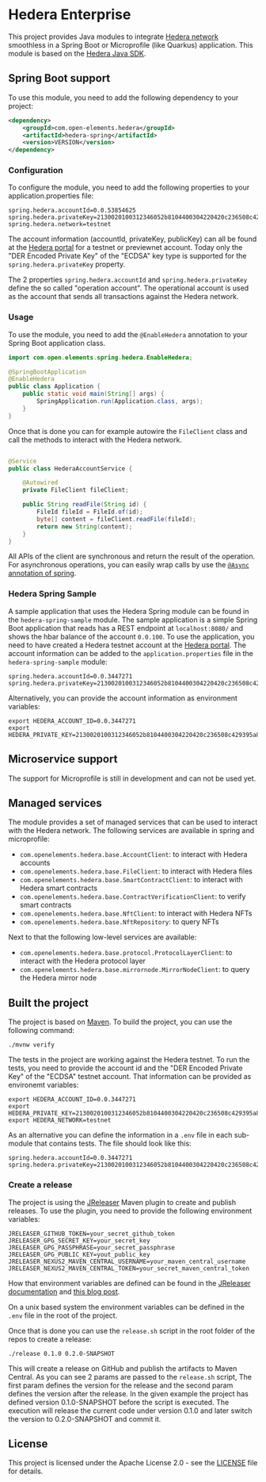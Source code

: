 # Hedera Enterprise
This project provides Java modules to integrate [Hedera network](https://hedera.com) smoothless in a Spring Boot or Microprofile (like Quarkus) application.
This module is based on the [Hedera Java SDK](https://github.com/hashgraph/hedera-sdk-java).

## Spring Boot support

To use this module, you need to add the following dependency to your project:

```xml 
<dependency>
    <groupId>com.open-elements.hedera</groupId>
    <artifactId>hedera-spring</artifactId>
    <version>VERSION</version> 
</dependency>
```

### Configuration

To configure the module, you need to add the following properties to your application.properties file:

```properties
spring.hedera.accountId=0.0.53854625
spring.hedera.privateKey=2130020100312346052b8104400304220420c236508c429395a8180b1230f436d389adc5afaa9145456783b57b2045c6cc37
spring.hedera.network=testnet
```

The account information (accountId, privateKey, publicKey) can all be found at the
[Hedera portal](https://portal.hedera.com/) for a testnet or previewnet account.
Today only the "DER Encoded Private Key" of the "ECDSA" key type is supported for the `spring.hedera.privateKey` property.

The 2 properties `spring.hedera.accountId` and `spring.hedera.privateKey` define the so called "operation account".
The operational account is used as the account that sends all transactions against the Hedera network.

### Usage

To use the module, you need to add the `@EnableHedera` annotation to your Spring Boot application class.

```java
import com.open.elements.spring.hedera.EnableHedera;

@SpringBootApplication
@EnableHedera
public class Application {
    public static void main(String[] args) {
        SpringApplication.run(Application.class, args);
    }
}
```
 
Once that is done you can for example autowire the `FileClient` class and call the methods to interact with the Hedera network.

```java

@Service
public class HederaAccountService {

    @Autowired
    private FileClient fileClient;

    public String readFile(String id) {
        FileId fileId = FileId.of(id);
        byte[] content = fileClient.readFile(fileId);
        return new String(content);
    }
}
```

All APIs of the client are synchronous and return the result of the operation. For asynchronous operations, you can
easily wrap calls by use the [`@Async` annotation of spring](https://spring.io/guides/gs/async-method).

### Hedera Spring Sample

A sample application that uses the Hedera Spring module can be found in the `hedera-spring-sample` module.
The sample application is a simple Spring Boot application that reads has a REST endpoint at `localhost:8080/` and 
shows the hbar balance of the account `0.0.100`.
To use the application, you need to have created a Hedera testnet account at the [Hedera portal](https://portal.hedera.com/).
The account information can be added to the `application.properties` file in the `hedera-spring-sample` module:
```properties
spring.hedera.accountId=0.0.3447271
spring.hedera.privateKey=2130020100312346052b8104400304220420c236508c429395a8180b1230f436d389adc5afaa9145456783b57b2045c6cc37
```

Alternatively, you can provide the account information as environment variables:
```shell
export HEDERA_ACCOUNT_ID=0.0.3447271
export HEDERA_PRIVATE_KEY=2130020100312346052b8104400304220420c236508c429395a8180b1230f436d389adc5afaa9145456783b57b2045c6cc37
```

## Microservice support

The support for Microprofile is still in development and can not be used yet.

## Managed services

The module provides a set of managed services that can be used to interact with the Hedera network.
The following services are available in spring and microprofile:

- `com.openelements.hedera.base.AccountClient`: to interact with Hedera accounts
- `com.openelements.hedera.base.FileClient`: to interact with Hedera files
- `com.openelements.hedera.base.SmartContractClient`: to interact with Hedera smart contracts
- `com.openelements.hedera.base.ContractVerificationClient`: to verify smart contracts
- `com.openelements.hedera.base.NftClient`: to interact with Hedera NFTs
- `com.openelements.hedera.base.NftRepository`: to query NFTs

Next to that the following low-level services are available:

- `com.openelements.hedera.base.protocol.ProtocolLayerClient`: to interact with the Hedera protocol layer
- `com.openelements.hedera.base.mirrornode.MirrorNodeClient`: to query the Hedera mirror node 

## Built the project

The project is based on [Maven](https://maven.apache.org/). To build the project, you can use the following command:

```shell
./mvnw verify
```

The tests in the project are working against the Hedera testnet.
To run the tests, you need to provide the account id and the "DER Encoded Private Key" of the "ECDSA" testnet account.
That information can be provided as environemt variables:
 
```shell
export HEDERA_ACCOUNT_ID=0.0.3447271
export HEDERA_PRIVATE_KEY=2130020100312346052b8104400304220420c236508c429395a8180b1230f436d389adc5afaa9145456783b57b2045c6cc37
export HEDERA_NETWORK=testnet
```

As an alternative you can define the information in a `.env` file in each sub-module that contains tests.
The file should look like this:

```
spring.hedera.accountId=0.0.3447271
spring.hedera.privateKey=2130020100312346052b8104400304220420c236508c429395a8180b1230f436d389adc5afaa9145456783b57b2045c6cc37
```

### Create a release

The project is using the [JReleaser](https://jreleaser.org) Maven plugin to create and publish releases.
To use the plugin, you need to provide the following environment variables:

```
JRELEASER_GITHUB_TOKEN=your_secret_github_token
JRELEASER_GPG_SECRET_KEY=your_secret_key
JRELEASER_GPG_PASSPHRASE=your_secret_passphrase
JRELEASER_GPG_PUBLIC_KEY=yout_public_key
JRELEASER_NEXUS2_MAVEN_CENTRAL_USERNAME=your_maven_central_username
JRELEASER_NEXUS2_MAVEN_CENTRAL_TOKEN=your_secret_maven_central_token
```

How that environment variables are defined can be found in the
[JReleaser documentation](https://jreleaser.org/guide/latest/examples/maven/maven-central.html) and 
[this blog post](https://foojay.io/today/how-to-release-a-java-module-with-jreleaser-to-maven-central-with-github-actions/).

On a unix based system the environment variables can be defined in the `.env` file in the root of the project.

Once that is done you can use the `release.sh` script in the root folder of the repos to create a release:

```shell
./release 0.1.0 0.2.0-SNAPSHOT
```

This will create a release on GitHub and publish the artifacts to Maven Central.
As you can see 2 params are passed to the `release.sh` script, The first param defines the version for the release and the second param defines the version after the release.
In the given example the project has defined version 0.1.0-SNAPSHOT before the script is executed.
The execution will release the current code under version 0.1.0 and later switch the version to 0.2.0-SNAPSHOT and commit it.

## License

This project is licensed under the Apache License 2.0 - see the [LICENSE](LICENSE) file for details.
